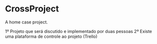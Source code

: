 # CrossProject
A home case project.

1º Projeto que será discutido e implementado por duas pessoas
2º Existe uma plataforma de controle ao projeto (Trello)
